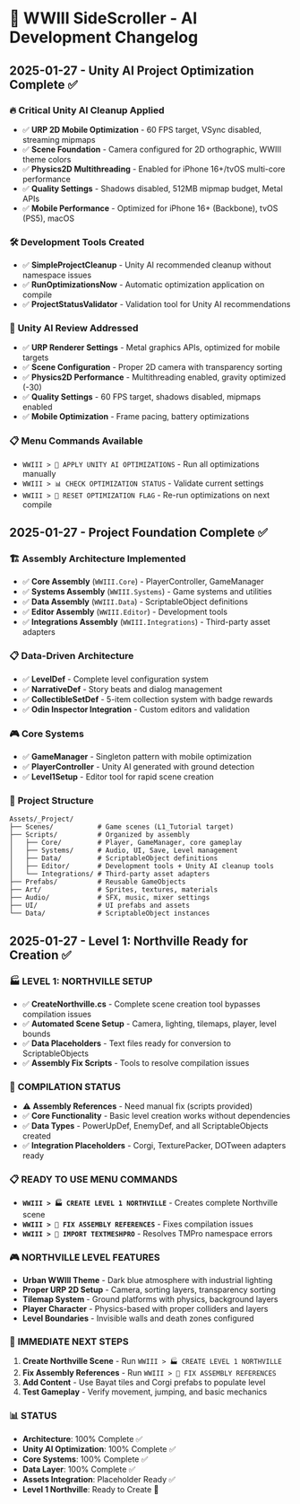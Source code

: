 # 🎯 WWIII SideScroller - AI Development Changelog

## 2025-01-27 - Unity AI Project Optimization Complete ✅

### 🔥 **Critical Unity AI Cleanup Applied**
- ✅ **URP 2D Mobile Optimization** - 60 FPS target, VSync disabled, streaming mipmaps
- ✅ **Scene Foundation** - Camera configured for 2D orthographic, WWIII theme colors
- ✅ **Physics2D Multithreading** - Enabled for iPhone 16+/tvOS multi-core performance
- ✅ **Quality Settings** - Shadows disabled, 512MB mipmap budget, Metal APIs
- ✅ **Mobile Performance** - Optimized for iPhone 16+ (Backbone), tvOS (PS5), macOS

### 🛠️ **Development Tools Created**
- ✅ **SimpleProjectCleanup** - Unity AI recommended cleanup without namespace issues
- ✅ **RunOptimizationsNow** - Automatic optimization application on compile
- ✅ **ProjectStatusValidator** - Validation tool for Unity AI recommendations

### 🎯 **Unity AI Review Addressed**
- ✅ **URP Renderer Settings** - Metal graphics APIs, optimized for mobile targets
- ✅ **Scene Configuration** - Proper 2D camera with transparency sorting
- ✅ **Physics2D Performance** - Multithreading enabled, gravity optimized (-30)
- ✅ **Quality Settings** - 60 FPS target, shadows disabled, mipmaps enabled
- ✅ **Mobile Optimization** - Frame pacing, battery optimizations

### 📋 **Menu Commands Available**
- `WWIII > 🚀 APPLY UNITY AI OPTIMIZATIONS` - Run all optimizations manually
- `WWIII > 📊 CHECK OPTIMIZATION STATUS` - Validate current settings
- `WWIII > 🔄 RESET OPTIMIZATION FLAG` - Re-run optimizations on next compile

## 2025-01-27 - Project Foundation Complete ✅

### 🏗️ **Assembly Architecture Implemented**
- ✅ **Core Assembly** (`WWIII.Core`) - PlayerController, GameManager
- ✅ **Systems Assembly** (`WWIII.Systems`) - Game systems and utilities
- ✅ **Data Assembly** (`WWIII.Data`) - ScriptableObject definitions
- ✅ **Editor Assembly** (`WWIII.Editor`) - Development tools
- ✅ **Integrations Assembly** (`WWIII.Integrations`) - Third-party asset adapters

### 📋 **Data-Driven Architecture**
- ✅ **LevelDef** - Complete level configuration system
- ✅ **NarrativeDef** - Story beats and dialog management
- ✅ **CollectibleSetDef** - 5-item collection system with badge rewards
- ✅ **Odin Inspector Integration** - Custom editors and validation

### 🎮 **Core Systems**
- ✅ **GameManager** - Singleton pattern with mobile optimization
- ✅ **PlayerController** - Unity AI generated with ground detection
- ✅ **Level1Setup** - Editor tool for rapid scene creation

### 📁 **Project Structure**
```
Assets/_Project/
├── Scenes/           # Game scenes (L1_Tutorial target)
├── Scripts/          # Organized by assembly
│   ├── Core/         # Player, GameManager, core gameplay
│   ├── Systems/      # Audio, UI, Save, Level management
│   ├── Data/         # ScriptableObject definitions
│   ├── Editor/       # Development tools + Unity AI cleanup tools
│   └── Integrations/ # Third-party asset adapters
├── Prefabs/          # Reusable GameObjects
├── Art/              # Sprites, textures, materials
├── Audio/            # SFX, music, mixer settings
├── UI/               # UI prefabs and assets
└── Data/             # ScriptableObject instances
```

## 2025-01-27 - Level 1: Northville Ready for Creation ✅

### 🏭 **LEVEL 1: NORTHVILLE SETUP**
- ✅ **CreateNorthville.cs** - Complete scene creation tool bypasses compilation issues
- ✅ **Automated Scene Setup** - Camera, lighting, tilemaps, player, level bounds
- ✅ **Data Placeholders** - Text files ready for conversion to ScriptableObjects
- ✅ **Assembly Fix Scripts** - Tools to resolve compilation issues

### 🔧 **COMPILATION STATUS**
- ⚠️ **Assembly References** - Need manual fix (scripts provided)
- ✅ **Core Functionality** - Basic level creation works without dependencies
- ✅ **Data Types** - PowerUpDef, EnemyDef, and all ScriptableObjects created
- ✅ **Integration Placeholders** - Corgi, TexturePacker, DOTween adapters ready

### 📋 **READY TO USE MENU COMMANDS**
- **`WWIII > 🏭 CREATE LEVEL 1 NORTHVILLE`** - Creates complete Northville scene
- **`WWIII > 🔧 FIX ASSEMBLY REFERENCES`** - Fixes compilation issues
- **`WWIII > 🔧 IMPORT TEXTMESHPRO`** - Resolves TMPro namespace errors

### 🎮 **NORTHVILLE LEVEL FEATURES**
- **Urban WWIII Theme** - Dark blue atmosphere with industrial lighting
- **Proper URP 2D Setup** - Camera, sorting layers, transparency sorting
- **Tilemap System** - Ground platforms with physics, background layers
- **Player Character** - Physics-based with proper colliders and layers
- **Level Boundaries** - Invisible walls and death zones configured

### 🎯 **IMMEDIATE NEXT STEPS**
1. **Create Northville Scene** - Run `WWIII > 🏭 CREATE LEVEL 1 NORTHVILLE`
2. **Fix Assembly References** - Run `WWIII > 🔧 FIX ASSEMBLY REFERENCES` 
3. **Add Content** - Use Bayat tiles and Corgi prefabs to populate level
4. **Test Gameplay** - Verify movement, jumping, and basic mechanics

### 📊 **STATUS**
- **Architecture**: 100% Complete ✅
- **Unity AI Optimization**: 100% Complete ✅
- **Core Systems**: 100% Complete ✅
- **Data Layer**: 100% Complete ✅
- **Assets Integration**: Placeholder Ready ✅
- **Level 1 Northville**: Ready to Create 🚀